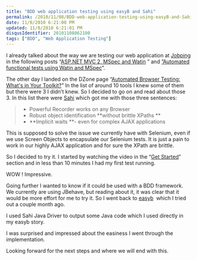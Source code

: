```yaml
---
title: "BDD web application testing using easyB and Sahi"
permalink: /2010/11/08/BDD-web-application-testing-using-easyB-and-Sahi/
date: 11/8/2010 6:21:00 PM
updated: 11/8/2010 6:21:01 PM
disqusIdentifier: 20101108062100
tags: ["BDD", "Web Application Testing"]
---
```

I already talked about the way we are testing our web application at [Jobping](http://www.jobping.com/) in the following posts “[ASP.NET MVC 2, MSpec and Watin](http://www.laurentkempe.com/post/ASPNET-MVC-2-MSpec-and-Watin.aspx) ” and [”Automated functional tests using Watin and MSpec](http://www.laurentkempe.com/post/Automated-functional-tests-using-Watin-and-MSpec.aspx)”.

The other day I landed on the DZone page “[Automated Browser Testing: What's in Your Toolkit?](http://agile.dzone.com/polls/automated-browser-testing)” In the list of around 10 tools I knew some of them but there were 3 I didn’t knew. So I decided to go on and read about those 3. In this list there were [Sahi](http://sahi.co.in/) which got me with those three sentences:
<!-- more -->

> *   Powerful Recorder works on any Browser
> *   Robust object identification **without brittle XPaths **
> *   **Implicit waits **- even for complex AJAX applications

This is supposed to solve the issue we currently have with Selenium, even if we use Screen Objects to encapsulate our Selenium tests. It is just a pain to work in our highly AJAX application and for sure the XPath are brittle.  

So I decided to try it. I started by watching the video in the “[Get Started](http://sahi.co.in/static/sahi_tutorial.html)” section and in less than 10 minutes I had my first test running.

WOW ! Impressive.

Going further I wanted to know if it could be used with a BDD framework. We currently are using JBehave, but reading about it, it was clear that it would be more effort for me to try it. So I went back to [easyb](http://easyb.org/)  which I tried out a couple month ago.

I used Sahi Java Driver to output some Java code which I used directly in my easyb story.

I was surprised and impressed about the easiness I went through the implementation.

Looking forward for the next steps and where we will end with this.
